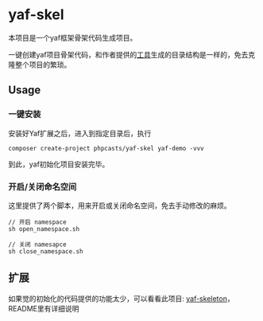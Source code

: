 # yaf-skel

本项目是一个yaf框架骨架代码生成项目。

一键创建yaf项目骨架代码，和作者提供的[工具](https://github.com/laruence/yaf/tree/master/tools/cg)生成的目录结构是一样的，免去克隆整个项目的繁琐。

## Usage

### 一键安装

安装好Yaf扩展之后，进入到指定目录后，执行

```
composer create-project phpcasts/yaf-skel yaf-demo -vvv
```

到此，yaf初始化项目安装完毕。


### 开启/关闭命名空间

这里提供了两个脚本，用来开启或关闭命名空间，免去手动修改的麻烦。


```
// 开启 namespace
sh open_namespace.sh

// 关闭 namesapce
sh close_namespace.sh
```



## 扩展

如果觉的初始化的代码提供的功能太少，可以看看此项目: [yaf-skeleton](https://github.com/1024casts/yaf-skeleton)，README里有详细说明



